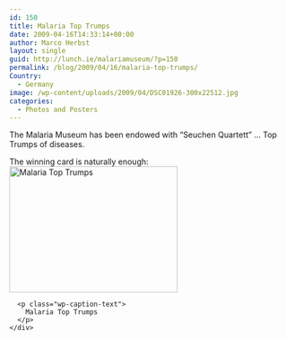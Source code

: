 ```yaml
---
id: 150
title: Malaria Top Trumps
date: 2009-04-16T14:33:14+00:00
author: Marco Herbst
layout: single
guid: http://lunch.ie/malariamuseum/?p=150
permalink: /blog/2009/04/16/malaria-top-trumps/
Country:
  - Germany
image: /wp-content/uploads/2009/04/DSC01926-300x22512.jpg
categories:
  - Photos and Posters
---
```

The Malaria Museum has been endowed with &#8220;Seuchen Quartett&#8221; &#8230; Top Trumps of diseases.

<div dir="ltr">
  <div>
    The winning card is naturally enough:
  </div>
  
  <div>
    <div id="attachment_268" style="width: 310px" class="wp-caption alignnone">
      <a href="http://www.malariamuseum.de/wp-content/uploads/2009/04/DSC01926.jpg"><img class="size-medium wp-image-268" title="Malaria Top Trumps" alt="Malaria Top Trumps" src="http://www.malariamuseum.de/wp-content/uploads/2009/04/DSC01926-300x225.jpg" width="300" height="225" /></a>
      
      <p class="wp-caption-text">
        Malaria Top Trumps
      </p>
    </div>
  </div>
</div>
